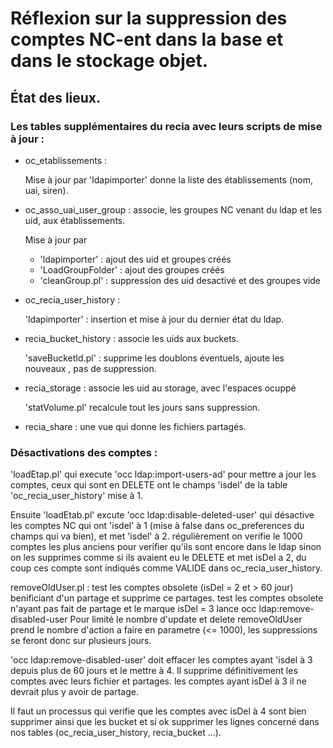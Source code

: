 
# Réflexion sur la suppression des comptes NC-ent dans la base et dans le stockage objet.

## État des lieux.

### Les tables supplémentaires du recia avec leurs scripts de mise à jour :

- oc_etablissements :

	Mise à jour par 'ldapimporter' donne la liste des établissements (nom, uai, siren).

- oc_asso_uai_user_group : associe, les groupes NC venant du ldap et les uid,  aux établissements.

	Mise à jour par

	- 'ldapimporter' : ajout des uid et groupes créés
	- 'LoadGroupFolder' : ajout des groupes créés
	- 'cleanGroup.pl' : suppression des uid desactivé et des groupes vide

- oc_recia_user_history :

	'ldapimporter' :  insertion et mise à jour du dernier état du ldap.

- recia_bucket_history : associe les uids aux buckets.

	'saveBucketId.pl' : supprime les doublons éventuels, ajoute les nouveaux , pas de suppression.
 
- recia_storage : associe les uid au storage, avec l'espaces ocuppé

	'statVolume.pl' recalcule tout les jours sans suppression.

- recia_share : une vue qui donne les fichiers partagés.

### Désactivations des comptes :
'loadEtap.pl' qui execute 'occ ldap:import-users-ad' pour mettre a jour les comptes, ceux qui sont en DELETE ont le champs 'isdel' de la table 'oc_recia_user_history' mise à 1.

Ensuite 'loadEtab.pl' excute 'occ ldap:disable-deleted-user' qui désactive les comptes NC qui ont 'isdel' à 1 (mise à false dans oc_preferences du champs qui va bien), et met 'isdel' à 2.
régulièrement on verifie le 1000 comptes les plus anciens pour verifier qu'ils sont encore dans le ldap sinon on les supprimes comme si ils avaient eu le DELETE et met isDel a 2,
du coup ces compte sont indiqués comme VALIDE dans  oc_recia_user_history.

removeOldUser.pl :
	test les comptes obsolete (isDel = 2 et > 60 jour)  benificiant d'un partage et supprime ce partages.
	test les comptes obsolete n'ayant pas fait de partage et le marque isDel = 3
	lance occ ldap:remove-disabled-user
	Pour limité le nombre d'update et delete removeOldUser prend le nombre d'action a faire en parametre (<= 1000), les suppressions se feront donc sur plusieurs jours.
	
'occ ldap:remove-disabled-user' doit effacer les comptes ayant 'isdel à 3 depuis plus de 60 jours et le mettre à 4. Il supprime définitivement les comptes avec leurs fichier et partages.
	les comptes ayant isDel à 3 il ne devrait plus y avoir de partage.


Il faut un processus qui verifie que les comptes avec isDel à 4 sont bien supprimer ainsi que les bucket et si ok  supprimer les lignes concerné dans nos tables (oc_recia_user_history, recia_bucket ...).
